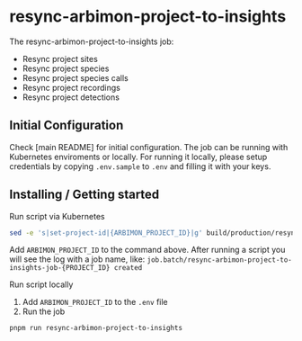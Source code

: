 # resync-arbimon-project-to-insights

The resync-arbimon-project-to-insights job:

- Resync project sites
- Resync project species
- Resync project species calls
- Resync project recordings
- Resync project detections

## Initial Configuration

Check [main README] for initial configuration.
The job can be running with Kubernetes enviroments or locally.
For running it locally, please setup credentials by copying `.env.sample` to `.env` and filling it with your keys.

## Installing / Getting started

Run script via Kubernetes

```sh
sed -e 's|set-project-id|{ARBIMON_PROJECT_ID}|g' build/production/resync-arbimon-project-to-insights/deployment.yaml.sample | kubectl apply -f -
```

Add `ARBIMON_PROJECT_ID` to the command above. After running a script you will see the log with a job name, like: `job.batch/resync-arbimon-project-to-insights-job-{PROJECT_ID} created`

Run script locally

1. Add `ARBIMON_PROJECT_ID` to the `.env` file
2. Run the job

```sh
pnpm run resync-arbimon-project-to-insights
```
